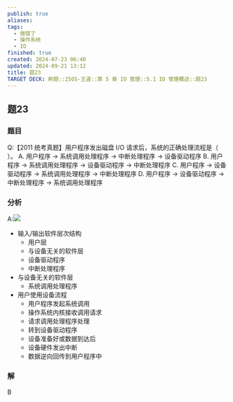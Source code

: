 ```yaml
---
publish: true
aliases: 
tags:
  - 做错了
  - 操作系统
  - IO
finished: true
created: 2024-07-23 06:40
updated: 2024-09-21 13:12
title: 题23
TARGET DECK: 刷题::25OS-王道::第 5 章 IO 管理::5.1 IO 管理概述::题23
---
```

## 题23
### 题目
Q:【2011 统考真题】用户程序发出磁盘 I/O 请求后，系统的正确处理流程是（ ）。
A. 用户程序 $\rightarrow$ 系统调用处理程序 $\rightarrow$ 中断处理程序 $\rightarrow$ 设备驱动程序
B. 用户程序 $\rightarrow$ 系统调用处理程序 $\rightarrow$ 设备驱动程序 $\rightarrow$ 中断处理程序
C. 用户程序 $\rightarrow$ 设备驱动程序 $\rightarrow$ 系统调用处理程序 $\rightarrow$ 中断处理程序
D. 用户程序 $\rightarrow$ 设备驱动程序 $\rightarrow$ 中断处理程序 $\rightarrow$ 系统调用处理程序
### 分析
A:![](https://img.hwenyi.live/202408042033189.webp)
- 输入/输出软件层次结构
  - 用户层
  - 与设备无关的软件层
  - 设备驱动程序
  - 中断处理程序
- 与设备无关的软件层
  - 系统调用处理程序
- 用户使用设备流程
  - 用户程序发起系统调用
  - 操作系统内核接收调用请求
  - 请求调用处理程序处理
  - 转到设备驱动程序
  - 设备准备好或数据到达后
  - 设备硬件发出中断
  - 数据逆向回传到用户程序中
### 解
B
